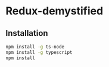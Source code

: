 # Redux-demystified 

## Installation

```sh
npm install -g ts-node
npm install -g typescript
npm install
```

